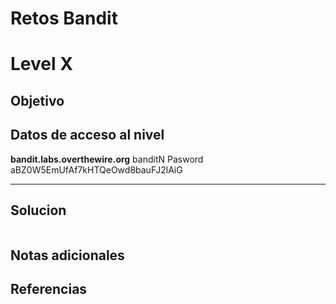 
# Retos Bandit

# Level X

## Objetivo

## Datos de acceso al nivel
**bandit.labs.overthewire.org**
banditN
Pasword
aBZ0W5EmUfAf7kHTQeOwd8bauFJ2lAiG
****** 
## Solucion
```
```
## Notas adicionales 

## Referencias
